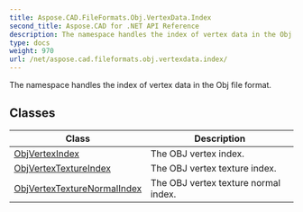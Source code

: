 ```yaml
---
title: Aspose.CAD.FileFormats.Obj.VertexData.Index
second_title: Aspose.CAD for .NET API Reference
description: The namespace handles the index of vertex data in the Obj file format
type: docs
weight: 970
url: /net/aspose.cad.fileformats.obj.vertexdata.index/
---
```

The namespace handles the index of vertex data in the Obj file format.

## Classes

| Class | Description |
| --- | --- |
| [ObjVertexIndex](./objvertexindex/) | The OBJ vertex index. |
| [ObjVertexTextureIndex](./objvertextextureindex/) | The OBJ vertex texture index. |
| [ObjVertexTextureNormalIndex](./objvertextexturenormalindex/) | The OBJ vertex texture normal index. |



